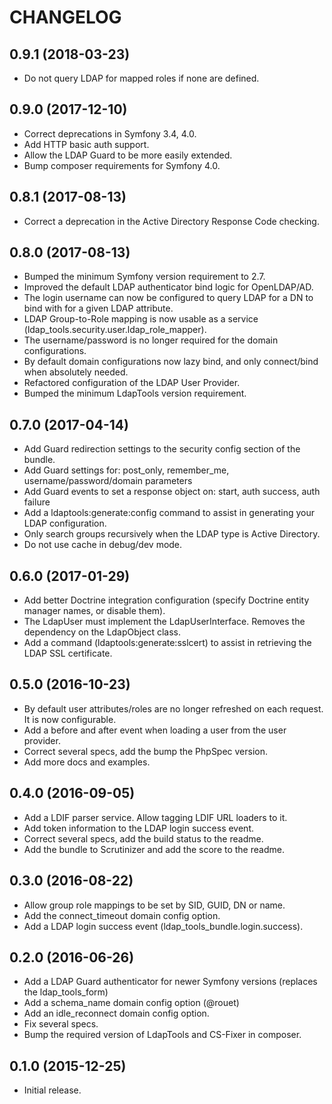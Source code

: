 CHANGELOG
=========

0.9.1 (2018-03-23)
------------------
  * Do not query LDAP for mapped roles if none are defined.

0.9.0 (2017-12-10)
------------------
  * Correct deprecations in Symfony 3.4, 4.0.
  * Add HTTP basic auth support.
  * Allow the LDAP Guard to be more easily extended.
  * Bump composer requirements for Symfony 4.0.

0.8.1 (2017-08-13)
------------------
  * Correct a deprecation in the Active Directory Response Code checking.

0.8.0 (2017-08-13)
------------------
  * Bumped the minimum Symfony version requirement to 2.7.
  * Improved the default LDAP authenticator bind logic for OpenLDAP/AD.
  * The login username can now be configured to query LDAP for a DN to bind with for a given LDAP attribute.
  * LDAP Group-to-Role mapping is now usable as a service (ldap_tools.security.user.ldap_role_mapper).
  * The username/password is no longer required for the domain configurations.
  * By default domain configurations now lazy bind, and only connect/bind when absolutely needed.
  * Refactored configuration of the LDAP User Provider.
  * Bumped the minimum LdapTools version requirement.

0.7.0 (2017-04-14)
------------------  
  * Add Guard redirection settings to the security config section of the bundle.
  * Add Guard settings for: post_only, remember_me, username/password/domain parameters
  * Add Guard events to set a response object on: start, auth success, auth failure
  * Add a ldaptools:generate:config command to assist in generating your LDAP configuration.
  * Only search groups recursively when the LDAP type is Active Directory.
  * Do not use cache in debug/dev mode.

0.6.0 (2017-01-29)
------------------
  * Add better Doctrine integration configuration (specify Doctrine entity manager names, or disable them).
  * The LdapUser must implement the LdapUserInterface. Removes the dependency on the LdapObject class.
  * Add a command (ldaptools:generate:sslcert) to assist in retrieving the LDAP SSL certificate.

0.5.0 (2016-10-23)
------------------
  * By default user attributes/roles are no longer refreshed on each request. It is now configurable.
  * Add a before and after event when loading a user from the user provider.
  * Correct several specs, add the bump the PhpSpec version.
  * Add more docs and examples.

0.4.0 (2016-09-05)
------------------
  * Add a LDIF parser service. Allow tagging LDIF URL loaders to it.
  * Add token information to the LDAP login success event.
  * Correct several specs, add the build status to the readme.
  * Add the bundle to Scrutinizer and add the score to the readme.

0.3.0 (2016-08-22)
------------------
  * Allow group role mappings to be set by SID, GUID, DN or name.
  * Add the connect_timeout domain config option.
  * Add a LDAP login success event (ldap_tools_bundle.login.success).

0.2.0 (2016-06-26)
------------------
  * Add a LDAP Guard authenticator for newer Symfony versions (replaces the ldap_tools_form)
  * Add a schema_name domain config option (@rouet)
  * Add an idle_reconnect domain config option.
  * Fix several specs.
  * Bump the required version of LdapTools and CS-Fixer in composer. 

0.1.0 (2015-12-25)
------------------
  * Initial release.
